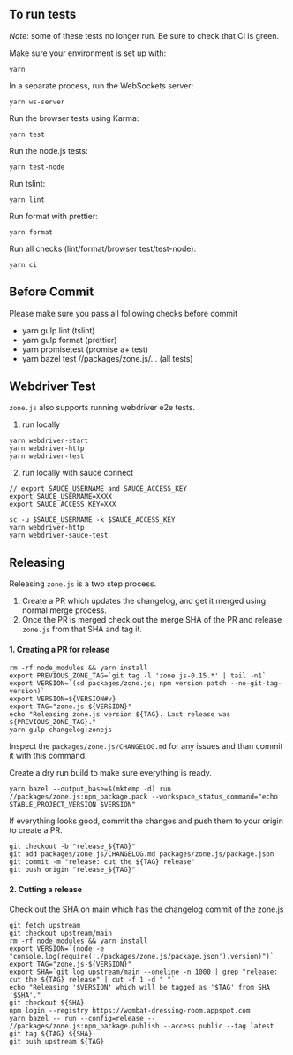 To run tests
------------

*Note*: some of these tests no longer run. Be sure to check that CI is green.

Make sure your environment is set up with:

`yarn`

In a separate process, run the WebSockets server:

`yarn ws-server`

Run the browser tests using Karma:

`yarn test`

Run the node.js tests:

`yarn test-node`

Run tslint:

`yarn lint`

Run format with prettier:

`yarn format`

Run all checks (lint/format/browser test/test-node):

`yarn ci`

Before Commit
------------

Please make sure you pass all following checks before commit

- yarn gulp lint (tslint)
- yarn gulp format (prettier)
- yarn promisetest (promise a+ test)
- yarn bazel test //packages/zone.js/... (all tests)

Webdriver Test
--------------

`zone.js` also supports running webdriver e2e tests.

1. run locally

```
yarn webdriver-start
yarn webdriver-http
yarn webdriver-test
```

2. run locally with sauce connect

```
// export SAUCE_USERNAME and SAUCE_ACCESS_KEY
export SAUCE_USERNAME=XXXX
export SAUCE_ACCESS_KEY=XXX

sc -u $SAUCE_USERNAME -k $SAUCE_ACCESS_KEY
yarn webdriver-http
yarn webdriver-sauce-test
```

Releasing
---------

Releasing `zone.js` is a two step process.

1. Create a PR which updates the changelog, and get it merged using normal merge process.
2. Once the PR is merged check out the merge SHA of the PR and release `zone.js` from that SHA and tag it.

#### 1. Creating a PR for release

```
rm -rf node_modules && yarn install
export PREVIOUS_ZONE_TAG=`git tag -l 'zone.js-0.15.*' | tail -n1`
export VERSION=`(cd packages/zone.js; npm version patch --no-git-tag-version)`
export VERSION=${VERSION#v}
export TAG="zone.js-${VERSION}"
echo "Releasing zone.js version ${TAG}. Last release was ${PREVIOUS_ZONE_TAG}."
yarn gulp changelog:zonejs
```

Inspect the `packages/zone.js/CHANGELOG.md` for any issues and than commit it with this command.

Create a dry run build to make sure everything is ready.

```
yarn bazel --output_base=$(mktemp -d) run //packages/zone.js:npm_package.pack --workspace_status_command="echo STABLE_PROJECT_VERSION $VERSION"
```

If everything looks good, commit the changes and push them to your origin to create a PR.

```
git checkout -b "release_${TAG}"
git add packages/zone.js/CHANGELOG.md packages/zone.js/package.json
git commit -m "release: cut the ${TAG} release"
git push origin "release_${TAG}"
```


#### 2. Cutting a release

Check out the SHA on main which has the changelog commit of the zone.js

```
git fetch upstream
git checkout upstream/main
rm -rf node_modules && yarn install
export VERSION=`(node -e "console.log(require('./packages/zone.js/package.json').version)")`
export TAG="zone.js-${VERSION}"
export SHA=`git log upstream/main --oneline -n 1000 | grep "release: cut the ${TAG} release" | cut -f 1 -d " "`
echo "Releasing '$VERSION' which will be tagged as '$TAG' from SHA '$SHA'."
git checkout ${SHA}
npm login --registry https://wombat-dressing-room.appspot.com
yarn bazel -- run --config=release -- //packages/zone.js:npm_package.publish --access public --tag latest
git tag ${TAG} ${SHA}
git push upstream ${TAG}
```
